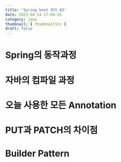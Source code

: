 ```yaml
---
title: 'Spring boot 정리 #2'
date: 2023-04-14 17:04:15
category: java
thumbnail: { thumbnailSrc }
draft: false
---
```


# Spring의 동작과정

# 자바의 컴파일 과정

# 오늘 사용한 모든 Annotation

# PUT과 PATCH의 차이점

# Builder Pattern
